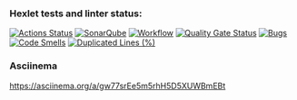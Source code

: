 ### Hexlet tests and linter status:
[![Actions Status](https://github.com/Lirk133/java-project-71/actions/workflows/hexlet-check.yml/badge.svg)](https://github.com/Lirk133/java-project-71/actions)
[![SonarQube](https://github.com/Lirk133/java-project-71/actions/workflows/build.yml/badge.svg)](https://github.com/Lirk133/java-project-71/actions/workflows/build.yml)
[![Workflow](https://github.com/Lirk133/java-project-71/actions/workflows/build-run.yml/badge.svg)](https://github.com/Lirk133/java-project-71/actions/workflows/build-run.yml)
[![Quality Gate Status](https://sonarcloud.io/api/project_badges/measure?project=Lirk133_java-project-71&metric=alert_status)](https://sonarcloud.io/summary/new_code?id=Lirk133_java-project-71)
[![Bugs](https://sonarcloud.io/api/project_badges/measure?project=Lirk133_java-project-71&metric=bugs)](https://sonarcloud.io/summary/new_code?id=Lirk133_java-project-71)
[![Code Smells](https://sonarcloud.io/api/project_badges/measure?project=Lirk133_java-project-71&metric=code_smells)](https://sonarcloud.io/summary/new_code?id=Lirk133_java-project-71)
[![Duplicated Lines (%)](https://sonarcloud.io/api/project_badges/measure?project=Lirk133_java-project-71&metric=duplicated_lines_density)](https://sonarcloud.io/summary/new_code?id=Lirk133_java-project-71)



### Asciinema
https://asciinema.org/a/gw77srEe5m5rhH5D5XUWBmEBt
